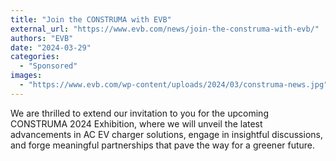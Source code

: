 ```yaml
---
title: "Join the CONSTRUMA with EVB"
external_url: "https://www.evb.com/news/join-the-construma-with-evb/"
authors: "EVB"
date: "2024-03-29"
categories:
  - "Sponsored"
images:
  - "https://www.evb.com/wp-content/uploads/2024/03/construma-news.jpg"
---
```


We are thrilled to extend our invitation to you for the upcoming CONSTRUMA 2024 Exhibition, where we will unveil the latest advancements in AC EV charger solutions, engage in insightful discussions, and forge meaningful partnerships that pave the way for a greener future.